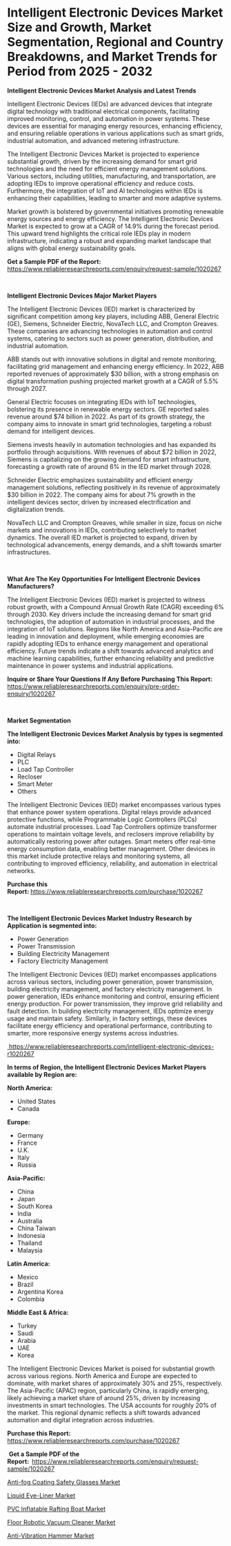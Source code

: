 <p><h1>Intelligent Electronic Devices Market Size and Growth, Market Segmentation, Regional and Country Breakdowns, and Market Trends for Period from 2025 -  2032</h1></p><p><strong>Intelligent Electronic Devices Market Analysis and Latest Trends</strong></p>
<p><p>Intelligent Electronic Devices (IEDs) are advanced devices that integrate digital technology with traditional electrical components, facilitating improved monitoring, control, and automation in power systems. These devices are essential for managing energy resources, enhancing efficiency, and ensuring reliable operations in various applications such as smart grids, industrial automation, and advanced metering infrastructure.</p><p>The Intelligent Electronic Devices Market is projected to experience substantial growth, driven by the increasing demand for smart grid technologies and the need for efficient energy management solutions. Various sectors, including utilities, manufacturing, and transportation, are adopting IEDs to improve operational efficiency and reduce costs. Furthermore, the integration of IoT and AI technologies within IEDs is enhancing their capabilities, leading to smarter and more adaptive systems.</p><p>Market growth is bolstered by governmental initiatives promoting renewable energy sources and energy efficiency. The Intelligent Electronic Devices Market is expected to grow at a CAGR of 14.9% during the forecast period. This upward trend highlights the critical role IEDs play in modern infrastructure, indicating a robust and expanding market landscape that aligns with global energy sustainability goals.</p></p>
<p><strong>Get a Sample PDF of the Report:&nbsp;</strong> <a href="https://www.reliableresearchreports.com/enquiry/request-sample/1020267?utm_campaign=13&utm_medium=2&utm_source=Github&utm_content=ia&utm_term=15022025&utm_id=intelligent-electronic-devices">https://www.reliableresearchreports.com/enquiry/request-sample/1020267</a></p>
<p>&nbsp;</p>
<p><strong>Intelligent Electronic Devices Major Market Players</strong></p>
<p><p>The Intelligent Electronic Devices (IED) market is characterized by significant competition among key players, including ABB, General Electric (GE), Siemens, Schneider Electric, NovaTech LLC, and Crompton Greaves. These companies are advancing technologies in automation and control systems, catering to sectors such as power generation, distribution, and industrial automation.</p><p>ABB stands out with innovative solutions in digital and remote monitoring, facilitating grid management and enhancing energy efficiency. In 2022, ABB reported revenues of approximately $30 billion, with a strong emphasis on digital transformation pushing projected market growth at a CAGR of 5.5% through 2027.</p><p>General Electric focuses on integrating IEDs with IoT technologies, bolstering its presence in renewable energy sectors. GE reported sales revenue around $74 billion in 2022. As part of its growth strategy, the company aims to innovate in smart grid technologies, targeting a robust demand for intelligent devices.</p><p>Siemens invests heavily in automation technologies and has expanded its portfolio through acquisitions. With revenues of about $72 billion in 2022, Siemens is capitalizing on the growing demand for smart infrastructure, forecasting a growth rate of around 6% in the IED market through 2028.</p><p>Schneider Electric emphasizes sustainability and efficient energy management solutions, reflecting positively in its revenue of approximately $30 billion in 2022. The company aims for about 7% growth in the intelligent devices sector, driven by increased electrification and digitalization trends.</p><p>NovaTech LLC and Crompton Greaves, while smaller in size, focus on niche markets and innovations in IEDs, contributing selectively to market dynamics. The overall IED market is projected to expand, driven by technological advancements, energy demands, and a shift towards smarter infrastructures.</p></p>
<p>&nbsp;</p>
<p><strong>What Are The Key Opportunities For Intelligent Electronic Devices Manufacturers?</strong></p>
<p><p>The Intelligent Electronic Devices (IED) market is projected to witness robust growth, with a Compound Annual Growth Rate (CAGR) exceeding 6% through 2030. Key drivers include the increasing demand for smart grid technologies, the adoption of automation in industrial processes, and the integration of IoT solutions. Regions like North America and Asia-Pacific are leading in innovation and deployment, while emerging economies are rapidly adopting IEDs to enhance energy management and operational efficiency. Future trends indicate a shift towards advanced analytics and machine learning capabilities, further enhancing reliability and predictive maintenance in power systems and industrial applications.</p></p>
<p><strong>Inquire or Share Your Questions If Any Before Purchasing This Report:</strong> <a href="https://www.reliableresearchreports.com/enquiry/pre-order-enquiry/1020267?utm_campaign=13&utm_medium=2&utm_source=Github&utm_content=ia&utm_term=15022025&utm_id=intelligent-electronic-devices">https://www.reliableresearchreports.com/enquiry/pre-order-enquiry/1020267</a></p>
<p>&nbsp;</p>
<p><strong>Market Segmentation</strong></p>
<p><strong>The Intelligent Electronic Devices Market Analysis by types is segmented into:</strong></p>
<p><ul><li>Digital Relays</li><li>PLC</li><li>Load Tap Controller</li><li>Recloser</li><li>Smart Meter</li><li>Others</li></ul></p>
<p><p>The Intelligent Electronic Devices (IED) market encompasses various types that enhance power system operations. Digital relays provide advanced protective functions, while Programmable Logic Controllers (PLCs) automate industrial processes. Load Tap Controllers optimize transformer operations to maintain voltage levels, and reclosers improve reliability by automatically restoring power after outages. Smart meters offer real-time energy consumption data, enabling better management. Other devices in this market include protective relays and monitoring systems, all contributing to improved efficiency, reliability, and automation in electrical networks.</p></p>
<p><strong>Purchase this Report:&nbsp;</strong><a href="https://www.reliableresearchreports.com/purchase/1020267?utm_campaign=13&utm_medium=2&utm_source=Github&utm_content=ia&utm_term=15022025&utm_id=intelligent-electronic-devices">https://www.reliableresearchreports.com/purchase/1020267</a></p>
<p>&nbsp;</p>
<p><strong>The Intelligent Electronic Devices Market Industry Research by Application is segmented into:</strong></p>
<p><ul><li>Power Generation</li><li>Power Transmission</li><li>Building Electricity Management</li><li>Factory Electricity Management</li></ul></p>
<p><p>The Intelligent Electronic Devices (IED) market encompasses applications across various sectors, including power generation, power transmission, building electricity management, and factory electricity management. In power generation, IEDs enhance monitoring and control, ensuring efficient energy production. For power transmission, they improve grid reliability and fault detection. In building electricity management, IEDs optimize energy usage and maintain safety. Similarly, in factory settings, these devices facilitate energy efficiency and operational performance, contributing to smarter, more responsive energy systems across industries.</p></p>
<p><a href="https://www.reliableresearchreports.com/intelligent-electronic-devices-r1020267?utm_campaign=13&utm_medium=2&utm_source=Github&utm_content=ia&utm_term=15022025&utm_id=intelligent-electronic-devices">&nbsp;https://www.reliableresearchreports.com/intelligent-electronic-devices-r1020267</a></p>
<p><strong>In terms of Region, the Intelligent Electronic Devices Market Players available by Region are:</strong></p>
<p>
    <p> <strong> North America: </strong>
        <ul>
            <li>United States</li>
            <li>Canada</li>
        </ul>
        </p> 
    <p> <strong> Europe: </strong>
        <ul>
            <li>Germany</li>
            <li>France</li>
            <li>U.K.</li>
            <li>Italy</li>
            <li>Russia</li>
        </ul>
        </p> 
    <p> <strong> Asia-Pacific: </strong>
        <ul>
            <li>China</li>
            <li>Japan</li>
            <li>South Korea</li>
            <li>India</li>
            <li>Australia</li>
            <li>China Taiwan</li>
            <li>Indonesia</li>
            <li>Thailand</li>
            <li>Malaysia</li>
        </ul>
        </p> 
    <p> <strong> Latin America: </strong>
        <ul>
            <li>Mexico</li>
            <li>Brazil</li>
            <li>Argentina Korea</li>
            <li>Colombia</li>
        </ul>
        </p> 
    <p> <strong> Middle East & Africa: </strong>
        <ul>
            <li>Turkey</li>
            <li>Saudi</li>
            <li>Arabia</li>
            <li>UAE</li>
            <li>Korea</li>
        </ul>
    </p>
    </p>
<p><p>The Intelligent Electronic Devices Market is poised for substantial growth across various regions. North America and Europe are expected to dominate, with market shares of approximately 30% and 25%, respectively. The Asia-Pacific (APAC) region, particularly China, is rapidly emerging, likely achieving a market share of around 25%, driven by increasing investments in smart technologies. The USA accounts for roughly 20% of the market. This regional dynamic reflects a shift towards advanced automation and digital integration across industries.</p></p>
<p><strong>Purchase this Report: </strong><a href="https://www.reliableresearchreports.com/purchase/1020267?utm_campaign=13&utm_medium=2&utm_source=Github&utm_content=ia&utm_term=15022025&utm_id=intelligent-electronic-devices">https://www.reliableresearchreports.com/purchase/1020267</a></p>
<p>&nbsp;<strong>Get a Sample PDF of the Report:&nbsp;&nbsp;</strong><a href="https://www.reliableresearchreports.com/enquiry/request-sample/1020267?utm_campaign=13&utm_medium=2&utm_source=Github&utm_content=ia&utm_term=15022025&utm_id=intelligent-electronic-devices">https://www.reliableresearchreports.com/enquiry/request-sample/1020267</a></p>
<p><strong></strong></p>
<p><p><a href="https://github.com/ahmalaloanne/Market-Research-Report-List-1/blob/main/anti-fog-coating-safety-glasses-market.md?utm_campaign=13&utm_medium=2&utm_source=Github&utm_content=ia&utm_term=15022025&utm_id=intelligent-electronic-devices">Anti-fog Coating Safety Glasses Market</a></p><p><a href="https://github.com/abantolemox08/Market-Research-Report-List-1/blob/main/liquid-eye-liner-market.md?utm_campaign=13&utm_medium=2&utm_source=Github&utm_content=ia&utm_term=15022025&utm_id=intelligent-electronic-devices">Liquid Eye-Liner Market</a></p><p><a href="https://github.com/njockebogris/Market-Research-Report-List-1/blob/main/pvc-inflatable-rafting-boat-market.md?utm_campaign=13&utm_medium=2&utm_source=Github&utm_content=ia&utm_term=15022025&utm_id=intelligent-electronic-devices">PVC Inflatable Rafting Boat Market</a></p><p><a href="https://github.com/raffadongraffadong/Market-Research-Report-List-1/blob/main/floor-robotic-vacuum-cleaner-market.md?utm_campaign=13&utm_medium=2&utm_source=Github&utm_content=ia&utm_term=15022025&utm_id=intelligent-electronic-devices">Floor Robotic Vacuum Cleaner Market</a></p><p><a href="https://github.com/peddicehle/Market-Research-Report-List-1/blob/main/anti-vibration-hammer-market.md?utm_campaign=13&utm_medium=2&utm_source=Github&utm_content=ia&utm_term=15022025&utm_id=intelligent-electronic-devices">Anti-Vibration Hammer Market</a></p></p>